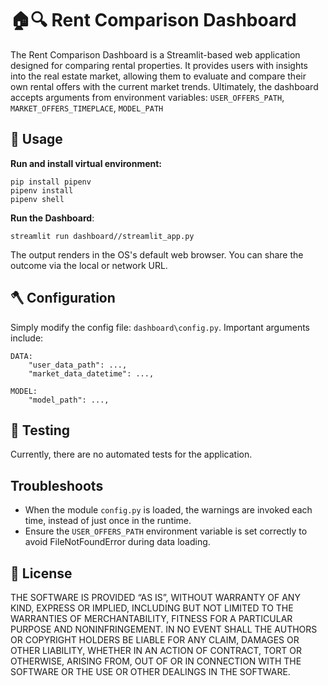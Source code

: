 # 🏠🔍 Rent Comparison Dashboard

The Rent Comparison Dashboard is a Streamlit-based web application designed for comparing rental properties.
It provides users with insights into the real estate market,
allowing them to evaluate and compare their own rental offers with the current market trends.
Ultimately, the dashboard accepts arguments from environment variables:
`USER_OFFERS_PATH`, `MARKET_OFFERS_TIMEPLACE`, `MODEL_PATH`

## 🔨 Usage

**Run and install virtual environment:**

```
pip install pipenv
pipenv install
pipenv shell
```

**Run the Dashboard**:

```
streamlit run dashboard//streamlit_app.py
```

The output renders in the OS's default web browser.
You can share the outcome via the local or network URL.

## 🪓 Configuration

Simply modify the config file: `dashboard\config.py`.
Important arguments include:

```
DATA:
    "user_data_path": ...,
    "market_data_datetime": ...,

MODEL:
    "model_path": ...,

```

## 🤖 Testing

Currently, there are no automated tests for the application.

## Troubleshoots

- When the module `config.py` is loaded, the warnings are invoked each time, instead of just once in the runtime.
- Ensure the `USER_OFFERS_PATH` environment variable is set correctly to avoid FileNotFoundError during data loading.

## 📜 License

THE SOFTWARE IS PROVIDED “AS IS”, WITHOUT WARRANTY OF ANY KIND, EXPRESS OR IMPLIED, INCLUDING BUT NOT LIMITED TO THE WARRANTIES OF MERCHANTABILITY, FITNESS FOR A PARTICULAR PURPOSE AND NONINFRINGEMENT. IN NO EVENT SHALL THE AUTHORS OR COPYRIGHT HOLDERS BE LIABLE FOR ANY CLAIM, DAMAGES OR OTHER LIABILITY, WHETHER IN AN ACTION OF CONTRACT, TORT OR OTHERWISE, ARISING FROM, OUT OF OR IN CONNECTION WITH THE SOFTWARE OR THE USE OR OTHER DEALINGS IN THE SOFTWARE.
